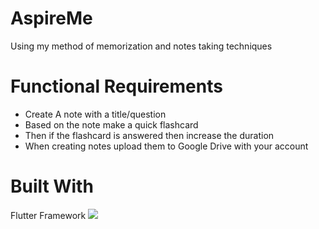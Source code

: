 <h1>AspireMe</h1>
<p> Using my method of memorization and notes taking techniques </p>
<h1> Functional Requirements </h1>
<ul>
  <li> Create A note with a title/question </li>
  <li> Based on the note make a quick flashcard </li>
  <li> Then if the flashcard is answered then increase the duration </li>
  <li> When creating notes upload them to Google Drive with your account</li>
</ul>
<h1>Built With</h1>
<p>Flutter Framework <img src="https://img.icons8.com/color/48/flutter.png"/></p>
